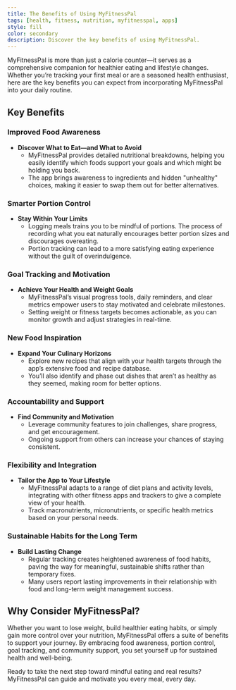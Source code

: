 ```yaml
---
title: The Benefits of Using MyFitnessPal
tags: [health, fitness, nutrition, myfitnesspal, apps]
style: fill
color: secondary
description: Discover the key benefits of using MyFitnessPal.
---
```


MyFitnessPal is more than just a calorie counter—it serves as a comprehensive companion for healthier eating and lifestyle changes. Whether you’re tracking your first meal or are a seasoned health enthusiast, here are the key benefits you can expect from incorporating MyFitnessPal into your daily routine.

## Key Benefits

### Improved Food Awareness

- **Discover What to Eat—and What to Avoid**
  - MyFitnessPal provides detailed nutritional breakdowns, helping you easily identify which foods support your goals and which might be holding you back.
  - The app brings awareness to ingredients and hidden "unhealthy" choices, making it easier to swap them out for better alternatives.

### Smarter Portion Control

- **Stay Within Your Limits**
  - Logging meals trains you to be mindful of portions. The process of recording what you eat naturally encourages better portion sizes and discourages overeating.
  - Portion tracking can lead to a more satisfying eating experience without the guilt of overindulgence.

### Goal Tracking and Motivation

- **Achieve Your Health and Weight Goals**
  - MyFitnessPal’s visual progress tools, daily reminders, and clear metrics empower users to stay motivated and celebrate milestones.
  - Setting weight or fitness targets becomes actionable, as you can monitor growth and adjust strategies in real-time.

### New Food Inspiration

- **Expand Your Culinary Horizons**
  - Explore new recipes that align with your health targets through the app’s extensive food and recipe database.
  - You’ll also identify and phase out dishes that aren’t as healthy as they seemed, making room for better options.

### Accountability and Support

- **Find Community and Motivation**
  - Leverage community features to join challenges, share progress, and get encouragement.
  - Ongoing support from others can increase your chances of staying consistent.

### Flexibility and Integration

- **Tailor the App to Your Lifestyle**
  - MyFitnessPal adapts to a range of diet plans and activity levels, integrating with other fitness apps and trackers to give a complete view of your health.
  - Track macronutrients, micronutrients, or specific health metrics based on your personal needs.

### Sustainable Habits for the Long Term

- **Build Lasting Change**
  - Regular tracking creates heightened awareness of food habits, paving the way for meaningful, sustainable shifts rather than temporary fixes.
  - Many users report lasting improvements in their relationship with food and long-term weight management success.

## Why Consider MyFitnessPal?

Whether you want to lose weight, build healthier eating habits, or simply gain more control over your nutrition, MyFitnessPal offers a suite of benefits to support your journey. By embracing food awareness, portion control, goal tracking, and community support, you set yourself up for sustained health and well-being.

Ready to take the next step toward mindful eating and real results? MyFitnessPal can guide and motivate you every meal, every day.